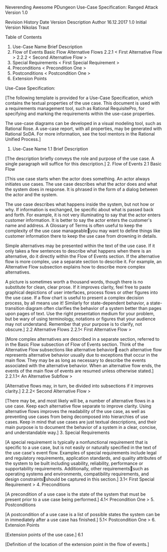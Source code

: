 Neverending Awesome PDungeon
Use-Case Specification: Ranged Attack
Version 1.0

Revision History
Date 	Version 	Description 	Author
16.12.2017 	1.0	Initial Version 	Nikolas Traut
			
			
			

Table of Contents
1. Use-Case Name
Brief Description
2. Flow of Events
Basic Flow
Alternative Flows
2.2.1 < First Alternative Flow >
2.2.2 < Second Alternative Flow >
3. Special Requirements
< First Special Requirement >
4. Preconditions
< Precondition One >
5. Postconditions
< Postcondition One >
6. Extension Points
<Name of Extension Point>
Use-Case Specification: <Use-Case Name>

[The following template is provided for a Use-Case Specification, which contains the textual properties of the use case. This document is used with a requirements management tool, such as Rational RequisitePro, for specifying and marking the requirements within the use-case properties.

The use-case diagrams can be developed in a visual modeling tool, such as Rational Rose. A use-case report, with all properties, may be generated with Rational SoDA. For more information, see the tool mentors in the Rational Unified Process.]
1. Use-Case Name
1.1 Brief Description

[The description briefly conveys the role and purpose of the use case. A single paragraph will suffice for this description.]
2. Flow of Events
2.1 Basic Flow

[This use case starts when the actor does something. An actor always initiates use cases. The use case describes what the actor does and what the system does in response. It is phrased in the form of a dialog between the actor and the system.

The use case describes what happens inside the system, but not how or why. If information is exchanged, be specific about what is passed back and forth. For example, it is not very illuminating to say that the actor enters customer information. It is better to say the actor enters the customer's name and address. A Glossary of Terms is often useful to keep the complexity of the use case manageableyou may want to define things like customer information there to keep the use case from drowning in details.

Simple alternatives may be presented within the text of the use case. If it only takes a few sentences to describe what happens when there is an alternative, do it directly within the Flow of Events section. If the alternative flow is more complex, use a separate section to describe it. For example, an Alternative Flow subsection explains how to describe more complex alternatives.

A picture is sometimes worth a thousand words, though there is no substitute for clean, clear prose. If it improves clarity, feel free to paste graphical depictions of user interfaces, process flows or other figures into the use case. If a flow chart is useful to present a complex decision process, by all means use it! Similarly for state-dependent behavior, a state-transition diagram often clarifies the behavior of a system better than pages upon pages of text. Use the right presentation medium for your problem, but be wary of using terminology, notations or figures that your audience may not understand. Remember that your purpose is to clarify, not obscure.]
2.2 Alternative Flows
2.2.1< First Alternative Flow >

[More complex alternatives are described in a separate section, referred to in the Basic Flow subsection of Flow of Events section. Think of the Alternative Flow subsections like alternative behavior each alternative flow represents alternative behavior usually due to exceptions that occur in the main flow. They may be as long as necessary to describe the events associated with the alternative behavior. When an alternative flow ends, the events of the main flow of events are resumed unless otherwise stated.]
2.2.1.1< An Alternative Subflow >

[Alternative flows may, in turn, be divided into subsections if it improves clarity.]
2.2.2< Second Alternative Flow >

[There may be, and most likely will be, a number of alternative flows in a use case. Keep each alternative flow separate to improve clarity. Using alternative flows improves the readability of the use case, as well as preventing use cases from being decomposed into hierarchies of use cases. Keep in mind that use cases are just textual descriptions, and their main purpose is to document the behavior of a system in a clear, concise, and understandable way.]
3. Special Requirements

[A special requirement is typically a nonfunctional requirement that is specific to a use case, but is not easily or naturally specified in the text of the use case's event flow. Examples of special requirements include legal and regulatory requirements, application standards, and quality attributes of the system to be built including usability, reliability, performance or supportability requirements. Additionally, other requirementssuch as operating systems and environments, compatibility requirements, and design constraintsshould be captured in this section.]
3.1< First Special Requirement >
4. Preconditions

[A precondition of a use case is the state of the system that must be present prior to a use case being performed.]
4.1< Precondition One >
5. Postconditions

[A postcondition of a use case is a list of possible states the system can be in immediately after a use case has finished.]
5.1< Postcondition One >
6. Extension Points

[Extension points of the use case.]
6.1<Name of Extension Point>

[Definition of the location of the extension point in the flow of events.]

